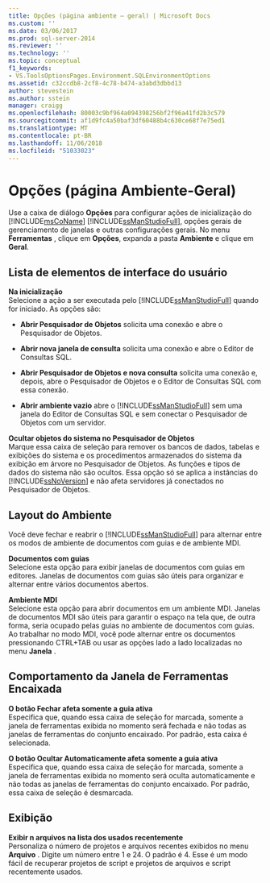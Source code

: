 ```yaml
---
title: Opções (página ambiente – geral) | Microsoft Docs
ms.custom: ''
ms.date: 03/06/2017
ms.prod: sql-server-2014
ms.reviewer: ''
ms.technology: ''
ms.topic: conceptual
f1_keywords:
- VS.ToolsOptionsPages.Environment.SQLEnvironmentOptions
ms.assetid: c32ccdb8-2cf8-4c78-b474-a3abd3dbbd13
author: stevestein
ms.author: sstein
manager: craigg
ms.openlocfilehash: 80003c9bf964a094398256bf2f96a41fd2b3c579
ms.sourcegitcommit: af1d9fc4a50baf3df60488b4c630ce68f7e75ed1
ms.translationtype: MT
ms.contentlocale: pt-BR
ms.lasthandoff: 11/06/2018
ms.locfileid: "51033023"
---
```

# <a name="options-environment-general-page"></a>Opções (página Ambiente-Geral)
  Use a caixa de diálogo **Opções** para configurar ações de inicialização do [!INCLUDE[msCoName](../../includes/msconame-md.md)] [!INCLUDE[ssManStudioFull](../../includes/ssmanstudiofull-md.md)], opções gerais de gerenciamento de janelas e outras configurações gerais. No menu **Ferramentas** , clique em **Opções**, expanda a pasta **Ambiente** e clique em **Geral**.  
  
## <a name="uielement-list"></a>Lista de elementos de interface do usuário  
 **Na inicialização**  
 Selecione a ação a ser executada pelo [!INCLUDE[ssManStudioFull](../../includes/ssmanstudiofull-md.md)] quando for iniciado. As opções são:  
  
-   **Abrir Pesquisador de Objetos** solicita uma conexão e abre o Pesquisador de Objetos.  
  
-   **Abrir nova janela de consulta** solicita uma conexão e abre o Editor de Consultas SQL.  
  
-   **Abrir Pesquisador de Objetos e nova consulta** solicita uma conexão e, depois, abre o Pesquisador de Objetos e o Editor de Consultas SQL com essa conexão.  
  
-   **Abrir ambiente vazio** abre o [!INCLUDE[ssManStudioFull](../../includes/ssmanstudiofull-md.md)] sem uma janela do Editor de Consultas SQL e sem conectar o Pesquisador de Objetos com um servidor.  
  
 **Ocultar objetos do sistema no Pesquisador de Objetos**  
 Marque essa caixa de seleção para remover os bancos de dados, tabelas e exibições do sistema e os procedimentos armazenados do sistema da exibição em árvore no Pesquisador de Objetos. As funções e tipos de dados do sistema não são ocultos. Essa opção só se aplica a instâncias do [!INCLUDE[ssNoVersion](../../includes/ssnoversion-md.md)] e não afeta servidores já conectados no Pesquisador de Objetos.  
  
## <a name="environment-layout"></a>Layout do Ambiente  
 Você deve fechar e reabrir o [!INCLUDE[ssManStudioFull](../../includes/ssmanstudiofull-md.md)] para alternar entre os modos de ambiente de documentos com guias e de ambiente MDI.  
  
 **Documentos com guias**  
 Selecione esta opção para exibir janelas de documentos com guias em editores. Janelas de documentos com guias são úteis para organizar e alternar entre vários documentos abertos.  
  
 **Ambiente MDI**  
 Selecione esta opção para abrir documentos em um ambiente MDI. Janelas de documentos MDI são úteis para garantir o espaço na tela que, de outra forma, seria ocupado pelas guias no ambiente de documentos com guias. Ao trabalhar no modo MDI, você pode alternar entre os documentos pressionando CTRL+TAB ou usar as opções lado a lado localizadas no menu **Janela** .  
  
## <a name="docked-tool-window-behavior"></a>Comportamento da Janela de Ferramentas Encaixada  
 **O botão Fechar afeta somente a guia ativa**  
 Especifica que, quando essa caixa de seleção for marcada, somente a janela de ferramentas exibida no momento será fechada e não todas as janelas de ferramentas do conjunto encaixado. Por padrão, esta caixa é selecionada.  
  
 **O botão Ocultar Automaticamente afeta somente a guia ativa**  
 Especifica que, quando essa caixa de seleção for marcada, somente a janela de ferramentas exibida no momento será oculta automaticamente e não todas as janelas de ferramentas do conjunto encaixado. Por padrão, essa caixa de seleção é desmarcada.  
  
## <a name="display"></a>Exibição  
 **Exibir n arquivos na lista dos usados recentemente**  
 Personaliza o número de projetos e arquivos recentes exibidos no menu **Arquivo** . Digite um número entre 1 e 24. O padrão é 4. Esse é um modo fácil de recuperar projetos de script e projetos de arquivos e script recentemente usados.  
  
  
